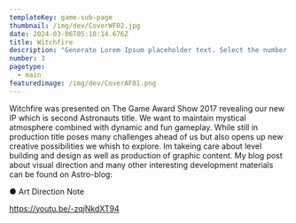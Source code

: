 ```yaml
---
templateKey: game-sub-page
thumbnail: /img/dev/CoverWF02.jpg
date: 2024-03-06T05:10:14.676Z
title: Witchfire
description: "Generate Lorem Ipsum placeholder text. Select the number of characters, words, sentences or paragraphs, and hit generate!"
number: 3
pagetype:
  - main
featuredimage: /img/dev/CoverAF01.png
---
```



Witchfire was presented on  The Game Award Show 2017 revealing our new IP  which is second Astronauts title. We want to maintain mystical atmosphere combined with dynamic and fun gameplay. While still in production  title poses many challenges ahead of us but also opens up new creative possibilities we whish to explore. Im takeing care about level building and design as well as production of graphic content.  My  blog post  about visual direction and many other interesting development materials can be found on Astro-blog:

● Art Direction Note



https://youtu.be/-zqjNkdXT94




